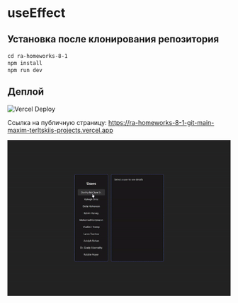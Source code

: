 # useEffect

## Установка после клонирования репозитория

```
cd ra-homeworks-8-1
npm install
npm run dev
```

## Деплой

![Vercel Deploy](https://deploy-badge.vercel.app/vercel/ra-homeworks-8-1-git-main-maxim-terltskiis-projects)

Ссылка на публичную страницу: https://ra-homeworks-8-1-git-main-maxim-terltskiis-projects.vercel.app

![Веб-страница](./motions/web-page.gif)
